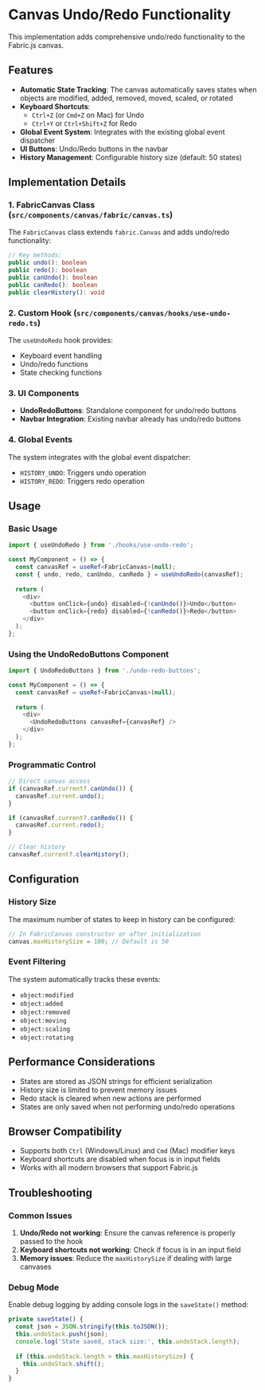 # Canvas Undo/Redo Functionality

This implementation adds comprehensive undo/redo functionality to the Fabric.js canvas.

## Features

- **Automatic State Tracking**: The canvas automatically saves states when objects are modified, added, removed, moved, scaled, or rotated
- **Keyboard Shortcuts**: 
  - `Ctrl+Z` (or `Cmd+Z` on Mac) for Undo
  - `Ctrl+Y` or `Ctrl+Shift+Z` for Redo
- **Global Event System**: Integrates with the existing global event dispatcher
- **UI Buttons**: Undo/Redo buttons in the navbar
- **History Management**: Configurable history size (default: 50 states)

## Implementation Details

### 1. FabricCanvas Class (`src/components/canvas/fabric/canvas.ts`)

The `FabricCanvas` class extends `fabric.Canvas` and adds undo/redo functionality:

```typescript
// Key methods:
public undo(): boolean
public redo(): boolean
public canUndo(): boolean
public canRedo(): boolean
public clearHistory(): void
```

### 2. Custom Hook (`src/components/canvas/hooks/use-undo-redo.ts`)

The `useUndoRedo` hook provides:
- Keyboard event handling
- Undo/redo functions
- State checking functions

### 3. UI Components

- **UndoRedoButtons**: Standalone component for undo/redo buttons
- **Navbar Integration**: Existing navbar already has undo/redo buttons

### 4. Global Events

The system integrates with the global event dispatcher:
- `HISTORY_UNDO`: Triggers undo operation
- `HISTORY_REDO`: Triggers redo operation

## Usage

### Basic Usage

```typescript
import { useUndoRedo } from './hooks/use-undo-redo';

const MyComponent = () => {
  const canvasRef = useRef<FabricCanvas>(null);
  const { undo, redo, canUndo, canRedo } = useUndoRedo(canvasRef);
  
  return (
    <div>
      <button onClick={undo} disabled={!canUndo()}>Undo</button>
      <button onClick={redo} disabled={!canRedo()}>Redo</button>
    </div>
  );
};
```

### Using the UndoRedoButtons Component

```typescript
import { UndoRedoButtons } from './undo-redo-buttons';

const MyComponent = () => {
  const canvasRef = useRef<FabricCanvas>(null);
  
  return (
    <div>
      <UndoRedoButtons canvasRef={canvasRef} />
    </div>
  );
};
```

### Programmatic Control

```typescript
// Direct canvas access
if (canvasRef.current?.canUndo()) {
  canvasRef.current.undo();
}

if (canvasRef.current?.canRedo()) {
  canvasRef.current.redo();
}

// Clear history
canvasRef.current?.clearHistory();
```

## Configuration

### History Size

The maximum number of states to keep in history can be configured:

```typescript
// In FabricCanvas constructor or after initialization
canvas.maxHistorySize = 100; // Default is 50
```

### Event Filtering

The system automatically tracks these events:
- `object:modified`
- `object:added`
- `object:removed`
- `object:moving`
- `object:scaling`
- `object:rotating`

## Performance Considerations

- States are stored as JSON strings for efficient serialization
- History size is limited to prevent memory issues
- Redo stack is cleared when new actions are performed
- States are only saved when not performing undo/redo operations

## Browser Compatibility

- Supports both `Ctrl` (Windows/Linux) and `Cmd` (Mac) modifier keys
- Keyboard shortcuts are disabled when focus is in input fields
- Works with all modern browsers that support Fabric.js

## Troubleshooting

### Common Issues

1. **Undo/Redo not working**: Ensure the canvas reference is properly passed to the hook
2. **Keyboard shortcuts not working**: Check if focus is in an input field
3. **Memory issues**: Reduce the `maxHistorySize` if dealing with large canvases

### Debug Mode

Enable debug logging by adding console logs in the `saveState()` method:

```typescript
private saveState() {
  const json = JSON.stringify(this.toJSON());
  this.undoStack.push(json);
  console.log('State saved, stack size:', this.undoStack.length);
  
  if (this.undoStack.length > this.maxHistorySize) {
    this.undoStack.shift();
  }
}
``` 